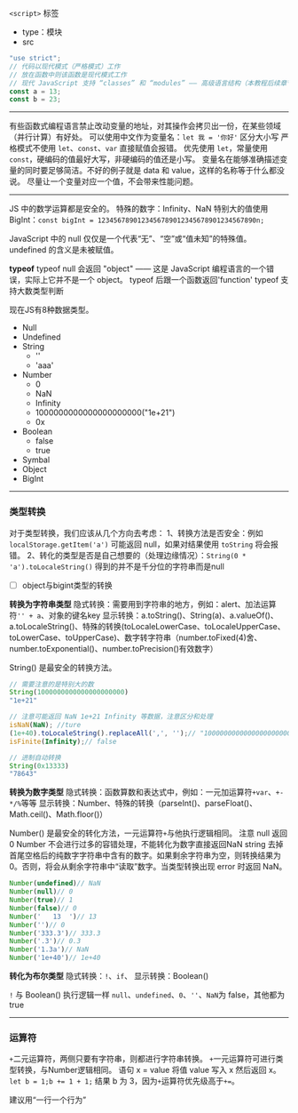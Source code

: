 `<script>` 标签
- type：模块
- src

```javascript
"use strict";
// 代码以现代模式（严格模式）工作
// 放在函数中则该函数是现代模式工作
// 现代 JavaScript 支持 “classes” 和 “modules” —— 高级语言结构（本教程后续章节会讲到），它们会自动启用 use strict。因此，如果我们使用它们，则无需添加 "use strict" 指令。
const a = 13;
const b = 23;
```

---

有些函数式编程语言禁止改动变量的地址，对其操作会拷贝出一份，在某些领域（并行计算）有好处。
可以使用中文作为变量名：`let 我 = '你好'`
区分大小写
严格模式不使用 `let`、`const`、`var` 直接赋值会报错。
优先使用 `let`，常量使用`const`，硬编码的值最好大写，非硬编码的值还是小写。
变量名在能够准确描述变量的同时要足够简洁。不好的例子就是 data 和 value，这样的名称等于什么都没说。
尽量让一个变量对应一个值，不会带来性能问题。

---
JS 中的数学运算都是安全的。
特殊的数字：Infinity、NaN
特别大的值使用 BigInt：`const bigInt = 1234567890123456789012345678901234567890n;`

JavaScript 中的 null 仅仅是一个代表“无”、“空”或“值未知”的特殊值。
undefined 的含义是未被赋值。

**typeof**
typeof null 会返回 "object" —— 这是 JavaScript 编程语言的一个错误，实际上它并不是一个 object。
typeof 后跟一个函数返回'function'
typeof 支持大数类型判断

现在JS有8种数据类型。
- Null
- Undefined
- String
  - ''
  - 'aaa'
- Number
  - 0
  - NaN
  - Infinity
  - 1000000000000000000000("1e+21")
  - 0x
- Boolean
  - false
  - true
- Symbal
- Object
- BigInt

---
### 类型转换

对于类型转换，我们应该从几个方向去考虑：
1、转换方法是否安全：例如 `localStorage.getItem('a')` 可能返回 null，如果对结果使用 `toString` 将会报错。
2、转化的类型是否是自己想要的（处理边缘情况）：`String(0 * 'a').toLocaleString()` 得到的并不是千分位的字符串而是null
- [ ] object与bigint类型的转换

**转换为字符串类型**
隐式转换：需要用到字符串的地方，例如：alert、加法运算符`'' + a`、对象的键名key
显示转换：a.toString()、String(a)、a.valueOf()、a.toLocaleString()、特殊的转换(toLocaleLowerCase、toLocaleUpperCase、toLowerCase、toUpperCase)、数字转字符串（number.toFixed(4)舍、number.toExponential()、number.toPrecision()有效数字）

String() 是最安全的转换方法。

```javascript
// 需要注意的是特别大的数
String(1000000000000000000000)
"1e+21"

// 注意可能返回 NaN 1e+21 Infinity 等数据，注意区分和处理
isNaN(NaN); //ture
(1e+40).toLocaleString().replaceAll(',', '');// "10000000000000000000000000000000000000000"
isFinite(Infinity);// false

// 进制自动转换
String(0x13333)
"78643"
```

**转换为数字类型**
隐式转换：函数算数和表达式中，例如：一元加运算符`+var`、`+-*/%`等等
显示转换：Number、特殊的转换（parseInt()、parseFloat()、Math.ceil()、Math.floor()）

Number() 是最安全的转化方法，一元运算符`+`与他执行逻辑相同。
注意 null 返回 0
Number 不会进行过多的容错处理，不能转化为数字直接返回NaN
string	去掉首尾空格后的纯数字字符串中含有的数字。如果剩余字符串为空，则转换结果为 0。否则，将会从剩余字符串中“读取”数字。当类型转换出现 error 时返回 NaN。

```javascript
Number(undefined)// NaN
Number(null)// 0
Number(true)// 1
Number(false)// 0
Number('   13  ')// 13
Number('')// 0
Number('333.3')// 333.3
Number('.3')// 0.3
Number('1.3a')// NaN
Number('1e+40')// 1e+40
```

**转化为布尔类型**
隐式转换：`!`、`if`、
显示转换：Boolean()

`!` 与 Boolean() 执行逻辑一样
`null`、`undefined`、`0`、`''`、`NaN`为 false，其他都为true


---
### 运算符
`+`二元运算符，两侧只要有字符串，则都进行字符串转换。
`+`一元运算符可进行类型转换，与Number逻辑相同。
语句 x = value 将值 value 写入 x 然后返回 x。
`let b = 1;b += 1 + 1;` 结果 b 为 3，因为`+`运算符优先级高于`+=`。

建议用“一行一个行为”

